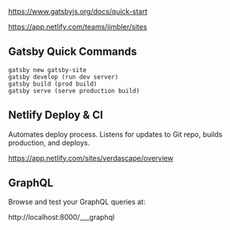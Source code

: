 https://www.gatsbyjs.org/docs/quick-start

https://app.netlify.com/teams/jimbler/sites

## Gatsby Quick Commands
```
gatsby new gatsby-site
gatsby develop (run dev server)
gatsby build (prod build)
gatsby serve (serve production build)
```

## Netlify Deploy & CI

Automates deploy process. Listens for updates to Git repo, builds production, and deploys.

https://app.netlify.com/sites/verdascape/overview

## GraphQL

Browse and test your GraphQL queries at:

http://localhost:8000/___graphql